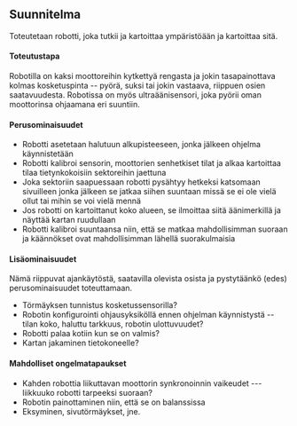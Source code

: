 ## Suunnitelma
Toteutetaan robotti, joka tutkii ja kartoittaa ympäristöään ja kartoittaa sitä.

#### Toteutustapa
Robotilla on kaksi moottoreihin kytkettyä rengasta ja jokin tasapainottava kolmas kosketuspinta -- pyörä, suksi tai jokin vastaava, riippuen osien saatavuudesta. Robotissa on myös ultraäänisensori, joka pyörii oman moottorinsa ohjaamana eri suuntiin. 

#### Perusominaisuudet
* Robotti asetetaan halutuun alkupisteeseen, jonka jälkeen ohjelma käynnistetään
* Robotti kalibroi sensorin, moottorien senhetkiset tilat ja alkaa kartoittaa tilaa tietynkokoisiin sektoreihin jaettuna
*  Joka sektoriin saapuessaan robotti pysähtyy hetkeksi katsomaan sivuilleen jonka jälkeen se jatkaa siihen suuntaan missä se ei ole vielä ollut tai mihin se voi vielä mennä 
* Jos robotti on kartoittanut koko alueen, se ilmoittaa siitä äänimerkillä ja näyttää kartan ruudullaan 
* Robotti kalibroi suuntaansa niin, että se matkaa mahdollisimman suoraan ja käännökset ovat mahdollisimman lähellä suorakulmaisia
#### Lisäominaisuudet
Nämä riippuvat ajankäytöstä, saatavilla olevista osista ja pystytäänkö (edes) perusominaisuudet toteuttamaan.
 
* Törmäyksen tunnistus kosketussensorilla?
* Robotin konfigurointi ohjausyksiköllä ennen ohjelman käynnistystä -- tilan koko, haluttu tarkkuus, robotin ulottuvuudet?
* Robotti palaa kotiin kun se on valmis?
* Kartan jakaminen tietokoneelle?
#### Mahdolliset ongelmatapaukset
* Kahden robottia liikuttavan moottorin synkronoinnin vaikeudet --- liikkuuko robotti tarpeeksi suoraan?
* Robotin painottaminen niin, että se on balanssissa
* Eksyminen, sivutörmäykset, jne.
